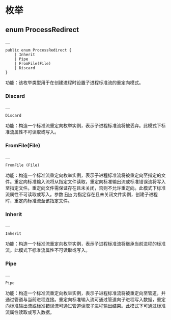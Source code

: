 
# 枚举

## enum ProcessRedirect
    
    __
    
    public enum ProcessRedirect {
        | Inherit
        | Pipe
        | FromFile(File)
        | Discard
    }
    
功能：该枚举类型用于在创建进程时设置子进程标准流的重定向模式。

### Discard
    
    __
    
    Discard
    
功能：构造一个标准流重定向枚举实例，表示子进程标准流将被丢弃。此模式下标准流属性不可读取或写入。

### FromFile\(File\)
    
    __
    
    FromFile (File)
    
功能：构造一个标准流重定向枚举实例，表示子进程标准流将被重定向至指定的文件。重定向标准输入流将从指定文件读取，重定向标准输出流或标准错误流将写入至指定文件。重定向文件需保证存在且未关闭，否则不允许重定向。此模式下标准流属性不可读取或写入。参数 [File](https://docs.cangjie-lang.cn/docs/1.0.1/libs/std/fs/fs_package_api/fs_package_classes.html#class-file) 为指定存在且未关闭文件实例，创建子进程时，重定向标准流至该指定文件。

### Inherit
    
    __
    
    Inherit
    
功能：构造一个标准流重定向枚举实例，表示子进程标准流将继承当前进程的标准流。此模式下标准流属性不可读取或写入。

### Pipe
    
    __
    
    Pipe
    
功能：构造一个标准流重定向枚举实例，表示子进程标准流将被重定向至管道，并通过管道与当前进程连接。重定向标准输入流可通过管道向子进程写入数据，重定向标准输出流或标准错误流可通过管道读取子进程输出结果。此模式下可通过标准流属性读取或写入数据。
